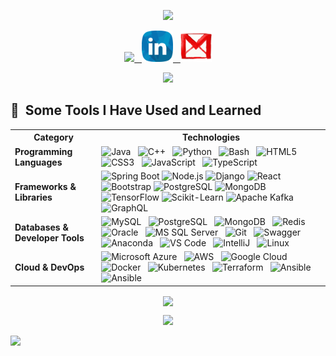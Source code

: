 <p align="center">
  <img src="https://capsule-render.vercel.app/api?type=waving&color=gradient&height=100&section=header&text=Hey%20Everyone!&animation=fadeIn&fontSize=90" />
</p>

<p align="center">
<a href="https://www.instagram.com/aditya_bhanwadiya/">
  <img height="50" src="https://user-images.githubusercontent.com/46517096/166974368-9798f39f-1f46-499c-b14e-81f0a3f83a06.png"/>&nbsp;&nbsp;
</a>
<a href="https://www.linkedin.com/in/aditya-bhanwadiya/">
  <img height="50" src="274785_hr_recruitment_social network_linkedin_icon.png"/>&nbsp;&nbsp;
</a>

<a href="mailto:bhanwadiya.aditya@gmail.com">
  <img height="50" src="56275_email_gmail_mail_icon.png"/>
</a>
</p>

<p align="center">
<img height="500" src="https://media1.giphy.com/media/v1.Y2lkPTc5MGI3NjExMG91eWVqOG42aHpudHRlbTBzcWM5dHgzMno1anBiY2ZwOXUwM2l6cCZlcD12MV9pbnRlcm5hbF9naWZfYnlfaWQmY3Q9Zw/Ye8n2abV5bBQY/giphy.gif"/>
<p align="center">
          
<h2> 🚀 &nbsp;Some Tools I Have Used and Learned</h2>

<table>
  <tr>
    <th>Category</th>
    <th>Technologies</th>
  </tr>
  
  <tr>
    <td><strong>Programming Languages</strong></td>
    <td>
      <img src="https://cdn.jsdelivr.net/gh/devicons/devicon@latest/icons/java/java-original-wordmark.svg" alt="Java" width="45" height="45" />&nbsp;&nbsp;
      <img src="https://cdn.jsdelivr.net/gh/devicons/devicon@latest/icons/cplusplus/cplusplus-original.svg" alt="C++" width="45" height="45"/>&nbsp;&nbsp;
      <img src="https://cdn.jsdelivr.net/gh/devicons/devicon@latest/icons/python/python-original-wordmark.svg" alt="Python" width="45" height="45"/>&nbsp;&nbsp;
      <img src="https://cdn.jsdelivr.net/gh/devicons/devicon/icons/bash/bash-original.svg" alt="Bash" width="45" height="45"/>&nbsp;&nbsp;
      <img src="https://cdn.jsdelivr.net/gh/devicons/devicon@latest/icons/html5/html5-original.svg" alt="HTML5" width="45" height="45"/>&nbsp;&nbsp;
      <img src="https://cdn.jsdelivr.net/gh/devicons/devicon@latest/icons/css3/css3-original.svg" alt="CSS3" width="45" height="45"/>&nbsp;&nbsp;
      <img src="https://cdn.jsdelivr.net/gh/devicons/devicon@latest/icons/javascript/javascript-original.svg" alt="JavaScript" width="45" height="45"/>&nbsp;&nbsp;
      <img src="https://cdn.jsdelivr.net/gh/devicons/devicon@latest/icons/typescript/typescript-original.svg" alt="TypeScript" width="45" height="45"/>&nbsp;&nbsp;
    </td>
  </tr>

  <tr>
    <td><strong>Frameworks & Libraries</strong></td>
    <td>
  <!-- Backend -->
  <img src="https://cdn.jsdelivr.net/gh/devicons/devicon@latest/icons/spring/spring-original-wordmark.svg" alt="Spring Boot" width="45" height="45"/>
  <img src="https://cdn.jsdelivr.net/gh/devicons/devicon@latest/icons/nodejs/nodejs-original.svg" alt="Node.js" width="45" height="45"/>
  <img src="https://cdn.jsdelivr.net/gh/devicons/devicon@latest/icons/django/django-plain.svg" alt="Django" width="45" height="45"/>
  
  <!-- Frontend -->
  <img src="https://cdn.jsdelivr.net/gh/devicons/devicon@latest/icons/react/react-original.svg" alt="React" width="45" height="45"/>
  <img src="https://cdn.jsdelivr.net/gh/devicons/devicon@latest/icons/bootstrap/bootstrap-original.svg" alt="Bootstrap" width="45" height="45"/>

  <!-- Databases -->
  <img src="https://cdn.jsdelivr.net/gh/devicons/devicon@latest/icons/postgresql/postgresql-original.svg" alt="PostgreSQL" width="45" height="45"/>
  <img src="https://cdn.jsdelivr.net/gh/devicons/devicon@latest/icons/mongodb/mongodb-original.svg" alt="MongoDB" width="45" height="45"/>

  <!-- Machine Learning -->
  <img src="https://cdn.jsdelivr.net/gh/devicons/devicon@latest/icons/tensorflow/tensorflow-original.svg" alt="TensorFlow" width="45" height="45"/>
  <img src="https://cdn.jsdelivr.net/gh/devicons/devicon@latest/icons/scikitlearn/scikitlearn-original.svg" alt="Scikit-Learn" width="45" height="45"/>

  <!-- Messaging & API -->
  <img src="https://cdn.jsdelivr.net/gh/devicons/devicon@latest/icons/apachekafka/apachekafka-original.svg" alt="Apache Kafka" width="45" height="45"/>
  <img src="https://cdn.jsdelivr.net/gh/devicons/devicon@latest/icons/graphql/graphql-plain.svg" alt="GraphQL" width="45" height="45"/>
</td>

</tr>

  <tr>
    <td><strong>Databases & Developer Tools</strong></td>
    <td>
      <img src="https://cdn.jsdelivr.net/gh/devicons/devicon@latest/icons/mysql/mysql-original-wordmark.svg" alt="MySQL" width="45" height="45"/>&nbsp;&nbsp;
      <img src="https://cdn.jsdelivr.net/gh/devicons/devicon@latest/icons/postgresql/postgresql-original-wordmark.svg" alt="PostgreSQL" width="45" height="45"/>&nbsp;&nbsp;
      <img src="https://cdn.jsdelivr.net/gh/devicons/devicon@latest/icons/mongodb/mongodb-original-wordmark.svg" alt="MongoDB" width="45" height="45"/>&nbsp;&nbsp;
      <img src="https://cdn.jsdelivr.net/gh/devicons/devicon@latest/icons/redis/redis-original-wordmark.svg" alt="Redis" width="45" height="45"/>&nbsp;&nbsp;
      <img src="https://cdn.jsdelivr.net/gh/devicons/devicon@latest/icons/oracle/oracle-original.svg" alt="Oracle" width="45" height="45"/>&nbsp;&nbsp;
      <img src="https://cdn.jsdelivr.net/gh/devicons/devicon@latest/icons/microsoftsqlserver/microsoftsqlserver-plain-wordmark.svg" alt="MS SQL Server" width="45" height="45"/>&nbsp;&nbsp;
      <img src="https://cdn.jsdelivr.net/gh/devicons/devicon@latest/icons/git/git-plain-wordmark.svg" alt="Git" width="45" height="45"/>&nbsp;&nbsp;
      <img src="https://cdn.jsdelivr.net/gh/devicons/devicon@latest/icons/swagger/swagger-original.svg" alt="Swagger" width="45" height="45"/>&nbsp;&nbsp;
      <img src="https://cdn.jsdelivr.net/gh/devicons/devicon@latest/icons/anaconda/anaconda-original.svg" alt="Anaconda" width="45" height="45"/>&nbsp;&nbsp;
      <img src="https://cdn.jsdelivr.net/gh/devicons/devicon@latest/icons/vscode/vscode-original-wordmark.svg" alt="VS Code" width="45" height="45"/>&nbsp;&nbsp;
      <img src="https://cdn.jsdelivr.net/gh/devicons/devicon@latest/icons/intellij/intellij-original.svg"  alt="IntelliJ" width="45" height="45"/>&nbsp;&nbsp;
      <img src="https://cdn.jsdelivr.net/gh/devicons/devicon@latest/icons/linux/linux-original.svg"  alt="Linux" width="45" height="45"/>&nbsp;&nbsp;
    </td>
    <tr>
    <td><strong>Cloud & DevOps</strong></td>
    <td>
      <img src="https://cdn.jsdelivr.net/gh/devicons/devicon@latest/icons/azure/azure-original.svg" alt="Microsoft Azure" width="45" height="45" />&nbsp;&nbsp;
      <img src="https://cdn.jsdelivr.net/gh/devicons/devicon@latest/icons/amazonwebservices/amazonwebservices-plain-wordmark.svg" alt="AWS" width="45" height="45"/>&nbsp;&nbsp;
      <img src="https://cdn.jsdelivr.net/gh/devicons/devicon@latest/icons/googlecloud/googlecloud-original.svg" alt="Google Cloud" width="45" height="45"/>&nbsp;&nbsp;
      <img src="https://cdn.jsdelivr.net/gh/devicons/devicon@latest/icons/docker/docker-original-wordmark.svg" alt="Docker" width="45" height="45"/>&nbsp;&nbsp;
      <img src="https://cdn.jsdelivr.net/gh/devicons/devicon@latest/icons/kubernetes/kubernetes-plain-wordmark.svg" alt="Kubernetes" width="45" height="45"/>&nbsp;&nbsp;
      <img src="https://cdn.jsdelivr.net/gh/devicons/devicon@latest/icons/terraform/terraform-original-wordmark.svg" alt="Terraform" width="45" height="45"/>&nbsp;&nbsp;
      <img src="https://cdn.jsdelivr.net/gh/devicons/devicon@latest/icons/ansible/ansible-original.svg"  alt="Ansible" width="45" height="45"/>&nbsp;&nbsp;
      <img src="https://cdn.jsdelivr.net/gh/devicons/devicon@latest/icons/jenkins/jenkins-original.svg"  alt="Ansible" width="45" height="45"/>&nbsp;&nbsp;
    </td>
  </tr>
</tr>


</table>



          

<p align="center">

<a href="https://github.com/anuraghazra/convoychat">
  <img height=400 align="center" src="https://github-readme-stats.vercel.app/api/top-langs?username=AdityaBhanwadiya&layout=donut-vertical&langs_count=8&card_width=300" />
</a>
</p>


<p align="center">
  <img src="https://capsule-render.vercel.app/api?type=waving&color=gradient&height=100&section=footer&animation=fadeIn&length=100" />
</p>


<img src="https://t.bkit.co/w_67c5c4fa9d31b.gif" />
